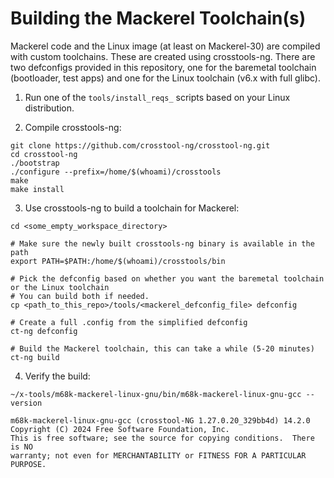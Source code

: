 # Building the Mackerel Toolchain(s)

Mackerel code and the Linux image (at least on Mackerel-30) are compiled with custom toolchains. These are created using crosstools-ng. There are two defconfigs provided in this repository, one for the baremetal toolchain (bootloader, test apps) and one for the Linux toolchain (v6.x with full glibc).

1. Run one of the `tools/install_reqs_` scripts based on your Linux distribution.

2. Compile crosstools-ng:

```
git clone https://github.com/crosstool-ng/crosstool-ng.git
cd crosstool-ng
./bootstrap
./configure --prefix=/home/$(whoami)/crosstools
make
make install
```

3. Use crosstools-ng to build a toolchain for Mackerel:

```
cd <some_empty_workspace_directory>

# Make sure the newly built crosstools-ng binary is available in the path
export PATH=$PATH:/home/$(whoami)/crosstools/bin

# Pick the defconfig based on whether you want the baremetal toolchain or the Linux toolchain
# You can build both if needed.
cp <path_to_this_repo>/tools/<mackerel_defconfig_file> defconfig

# Create a full .config from the simplified defconfig
ct-ng defconfig

# Build the Mackerel toolchain, this can take a while (5-20 minutes)
ct-ng build
```

4. Verify the build:

```
~/x-tools/m68k-mackerel-linux-gnu/bin/m68k-mackerel-linux-gnu-gcc --version

m68k-mackerel-linux-gnu-gcc (crosstool-NG 1.27.0.20_329bb4d) 14.2.0
Copyright (C) 2024 Free Software Foundation, Inc.
This is free software; see the source for copying conditions.  There is NO
warranty; not even for MERCHANTABILITY or FITNESS FOR A PARTICULAR PURPOSE.
```